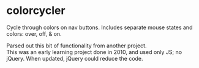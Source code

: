 colorcycler
===========

Cycle through colors on nav buttons.  Includes separate mouse states and colors: over, off, &amp; on.

Parsed out this bit of functionality from another project.  
This was an early learning project done in 2010, and used only JS; no jQuery.
When updated, jQuery could reduce the code.
